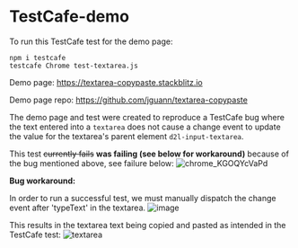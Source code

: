 # TestCafe-demo

To run this TestCafe test for the demo page:
```
npm i testcafe
testcafe Chrome test-textarea.js
```

Demo page: https://textarea-copypaste.stackblitz.io

Demo page repo: https://github.com/jguann/textarea-copypaste

The demo page and test were created to reproduce a TestCafe bug where the text entered into a `textarea` does not cause a change event to update the value for the textarea's parent element `d2l-input-textarea`.

This test ~~currently fails~~ **was failing (see below for workaround)** because of the bug mentioned above, see failure below:
![chrome_KGOQYcVaPd](https://user-images.githubusercontent.com/91085894/150421507-7ca6b32f-9ba1-4a06-a264-ec3281f8ef1b.gif)



**Bug workaround:**

In order to run a successful test, we must manually dispatch the change event after 'typeText' in the textarea. 
![image](https://user-images.githubusercontent.com/91085894/161152115-be13c951-25fa-40ca-8959-9226ddbdf51a.png)

This results in the textarea text being copied and pasted as intended in the TestCafe test:
![textarea](https://user-images.githubusercontent.com/91085894/161151711-622829d7-bb19-4baa-82cd-be1c66121c41.jpg)

